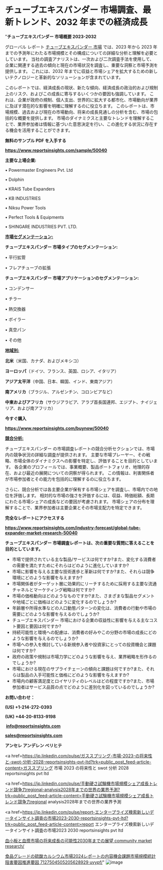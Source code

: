 # チューブエキスパンダー 市場調査、最新トレンド、2032 年までの経済成長

"<strong>チューブエキスパンダー 市場概要 2023-2032</strong>

グローバル レポート <a href=https://www.reportsinsights.com/sample/50040>チューブエキスパンダー 市場</a> では、2023 年から 2023 年までの予測年にわたる市場規模とその構成についての詳細な分析と理解を必要としています。 当社の調査アナリストは、一次および二次調査手法を使用して、企業に関連する過去の傾向と現在の市場状況を調査し、重要な洞察と市場予測を提供します。 これには、2032 年までに収益と市場シェアを拡大​​するための新しいテクノロジーと革新的なソリューションが含まれています。

このレポートでは、経済成長の現状、新たな傾向、経済成長の政治的および規制上のリスク、およびこの成長に寄与するいくつかの要因も強調しています。 これは、企業が政府の規制、個人支出、世界的に拡大する都市化、市場動向が業界に及ぼす潜在的な影響を明確に理解するのに役立ちます。 このレポートは、市場規模、過去および現在の市場動向、将来の成長見通しの分析を含む、市場の包括的な概要を提供します。 市場のダイナミクスと主要なトレンドを理解することで、業界参加者は情報に基づいた意思決定を行い、この進化する状況に存在する機会を活用することができます。

<strong><b>無料のサンプル PDF を入手する</b></strong>

<a href=https://www.reportsinsights.com/sample/50040><strong><u>https://www.reportsinsights.com/sample/50040</u></strong></a>

<strong>主要な上場企業:</strong>

• Powermaster Engineers Pvt. Ltd

• Dolphin

• KRAIS Tube Expanders

• KB INDUSTRIES

• Niksu Power Tools

• Perfect Tools & Equipments

• SHINGARE INDUSTRIES PVT. LTD.

<strong><u>市場セグメンテーション</u></strong><strong><u>:</u></strong>

<strong>チューブエキスパンダー 市場タイプのセグメンテーション:</strong>

• 平行拡管

• フレアチューブの拡張

<strong>チューブエキスパンダー 市場アプリケーションのセグメンテーション:</strong>

• コンデンサー

• チラー

• 熱交換器

• ボイラー

• 真空パン

• その他

<strong><u>地域別</u></strong><strong><u>:</u></strong>

<strong>北米</strong>（米国、カナダ、およびメキシコ）

<strong>ヨーロッパ</strong>（ドイツ、フランス、英国、ロシア、イタリア）

<strong>アジア太平洋</strong>（中国、日本、韓国、インド、東南アジア）

<strong>南アメリカ</strong>（ブラジル、アルゼンチン、コロンビアなど）

<strong>中東およびアフリカ</strong>（サウジアラビア、アラブ首長国連邦、エジプト、ナイジェリア、および南アフリカ）

<strong>今すぐ購入</strong>

<a href=https://www.reportsinsights.com/buynow/50040><strong><u>https://www.reportsinsights.com/buynow/50040</u></strong></a>

<strong><u>競合分析:</u></strong>

チューブエキスパンダー の市場調査レポートの競合分析セクションでは、市場内の競争状況の詳細な調査が提供されます。 主要な市場プレーヤー、その戦略、市場全体のダイナミクスへの影響を特定し、評価することを目的としています。 各企業のプロフィールでは、事業概要、製品ポートフォリオ、地理的存在、および最近の展開についての洞察が得られます。 この情報は、利害関係者が市場参加者とその能力を包括的に理解するのに役立ちます。

さらに、競合分析では各主要企業が保有する市場シェアを調査し、市場内での地位を評価します。 相対的な市場の強さを評価するには、収益、時価総額、長期にわたる市場シェアの成長などの要因が考慮されます。 市場シェアの分布を理解することで、業界参加者は主要企業とその市場支配力を特定できます。

<strong>完全なレポートにアクセスする</strong>

<a href=https://www.reportsinsights.com/industry-forecast/global-tube-expander-market-research-50040><strong><u><b>https://www.reportsinsights.com/industry-forecast/global-tube-expander-market-research-50040</b></u></strong></a>

<strong><b>チューブエキスパンダー 市場調査レポートは、次の重要な質問に答えることを目的としています。</b></strong>
<ul>
  <li>市場で提供されている主な製品/サービスは何ですか?また、変化する消費者の需要を満たすためにそれらはどのように進化していますか?</li>
  <li>市場に影響を与える主要な技術進歩と革新は何ですか?また、それらは競争環境にどのような影響を与えますか?</li>
  <li>市場関係者がターゲット層に効果的にリーチするために採用する主要な流通チャネルとマーケティング戦略は何ですか?</li>
  <li>市場の価格動向はどのようなものですか?また、さまざまな製品セグメントや地域ごとに価格はどのように変化するのでしょうか?</li>
  <li>年齢層や所得水準などの人口動態パターンの変化は、消費者の行動や市場の需要にどのような影響を与えるのでしょうか?</li>
  <li>チューブエキスパンダー 市場における企業の収益性に影響を与える主なコスト要因と要因は何ですか?</li>
  <li>持続可能性と環境への配慮は、消費者の好みやこの分野の市場の成長にどのような影響を与えるのでしょうか?</li>
  <li>市場への参入を検討している新規参入者や投資家にとっての投資機会と課題は何ですか?</li>
  <li>政府の政策や規制は市場力学にどのような影響を与え、業界戦略を形作るのでしょうか?</li>
  <li>市場における現在のサプライチェーンの傾向と課題は何ですか?また、それらは製品の入手可能性と価格にどのような影響を与えますか?</li>
  <li>市場内の顧客満足度とロイヤリティのレベルはどの程度ですか?また、市場参加者はサービス品質の点でどのように差別化を図っているのでしょうか?</li>
</ul>
<strong>お問い合わせ：</strong>

<strong>(US) +1-214-272-0393</strong>

<strong>(UK) +44-20-8133-9198</strong>

<strong> </strong><a href=info@reportsinsights.com><strong><u>info@reportsinsights.com</u></strong></a>

<a href=sales@reportsinsights.com><strong><u>sales@reportsinsights.com</u></strong></a>

<strong>アンセレ アンデレン ベリヒテ</strong>

<a href=https://jp.linkedin.com/pulse/ガススプリング-市場-2023-の将来性と-swot-分析-2028-reportsinsights-pvt-ltd?trk=public_post_feed-article-content>ガススプリング 市場 2023 の将来性と swot 分析 2028 reportsinsights pvt ltd</a>

<a href=https://jp.linkedin.com/pulse/手動硬さ試験機市場規模シェア成長トレンド競争力regional-analysis2028年までの世界の業界予測?trk=public_post_feed-article-content>手動硬さ試験機市場規模シェア成長トレンド競争力regional analysis2028年までの世界の業界予測</a>

<a href=https://jp.linkedin.com/pulse/report-エンタープライズ検索新しいデータインサイト調査の市場2023-2030-reportsinsights-pvt-ltd?trk=public_post_feed-article-content>report エンタープライズ検索新しいデータインサイト調査の市場2023 2030 reportsinsights pvt ltd</a>

<a href=https://www.linkedin.com/pulse/血小板と血漿市場の将来成長の可能性2030年までの展望-community-market-research/>血小板と血漿市場の将来成長の可能性2030年までの展望 community market research/</a>

<a href=https://www.linkedin.com/pulse/食品グレードの硫酸カルシウム市場2024レポートの内容機会課題市場規模統計阻害要因推進要因-7127504505205628929-uvypf/>食品グレードの硫酸カルシウム市場2024レポートの内容機会課題市場規模統計阻害要因推進要因 7127504505205628929 uvypf/</a>"
![image](https://github.com/gayatrid12/RItrends/assets/158473851/8aec50a5-bc16-45ba-8012-60d5a96011c7)
